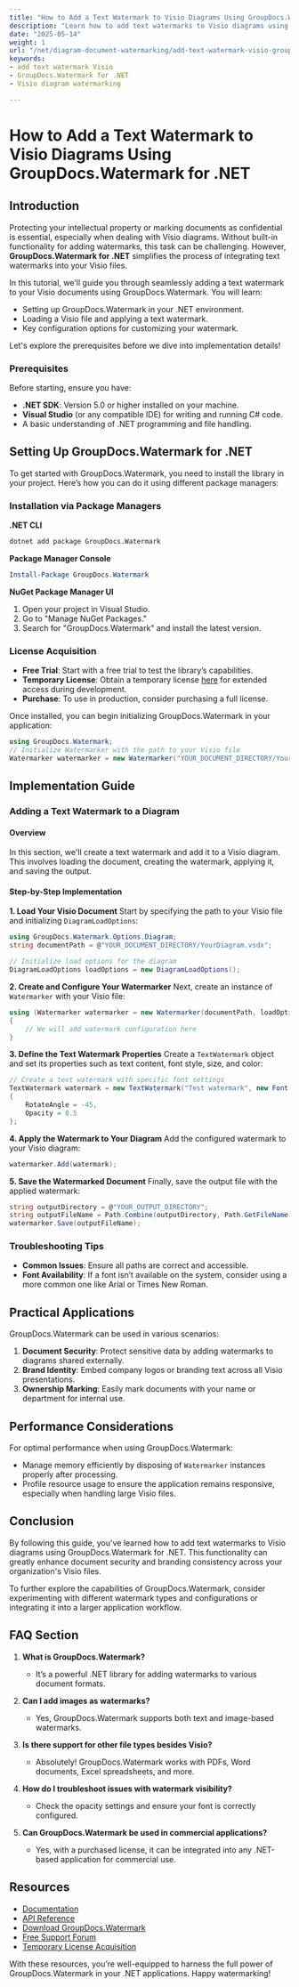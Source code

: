 ```yaml
---
title: "How to Add a Text Watermark to Visio Diagrams Using GroupDocs.Watermark for .NET"
description: "Learn how to add text watermarks to Visio diagrams using GroupDocs.Watermark for .NET. Protect your documents easily with this detailed guide."
date: "2025-05-14"
weight: 1
url: "/net/diagram-document-watermarking/add-text-watermark-visio-groupdocs-watermark-dotnet/"
keywords:
- add text watermark Visio
- GroupDocs.Watermark for .NET
- Visio diagram watermarking

---
```



# How to Add a Text Watermark to Visio Diagrams Using GroupDocs.Watermark for .NET

## Introduction

Protecting your intellectual property or marking documents as confidential is essential, especially when dealing with Visio diagrams. Without built-in functionality for adding watermarks, this task can be challenging. However, **GroupDocs.Watermark for .NET** simplifies the process of integrating text watermarks into your Visio files.

In this tutorial, we'll guide you through seamlessly adding a text watermark to your Visio documents using GroupDocs.Watermark. You will learn:
- Setting up GroupDocs.Watermark in your .NET environment.
- Loading a Visio file and applying a text watermark.
- Key configuration options for customizing your watermark.

Let's explore the prerequisites before we dive into implementation details!

### Prerequisites

Before starting, ensure you have:
- **.NET SDK**: Version 5.0 or higher installed on your machine.
- **Visual Studio** (or any compatible IDE) for writing and running C# code.
- A basic understanding of .NET programming and file handling.

## Setting Up GroupDocs.Watermark for .NET

To get started with GroupDocs.Watermark, you need to install the library in your project. Here’s how you can do it using different package managers:

### Installation via Package Managers

**.NET CLI**
```bash
dotnet add package GroupDocs.Watermark
```

**Package Manager Console**
```powershell
Install-Package GroupDocs.Watermark
```

**NuGet Package Manager UI**
1. Open your project in Visual Studio.
2. Go to "Manage NuGet Packages."
3. Search for "GroupDocs.Watermark" and install the latest version.

### License Acquisition
- **Free Trial**: Start with a free trial to test the library’s capabilities.
- **Temporary License**: Obtain a temporary license [here](https://purchase.groupdocs.com/temporary-license/) for extended access during development.
- **Purchase**: To use in production, consider purchasing a full license.

Once installed, you can begin initializing GroupDocs.Watermark in your application:
```csharp
using GroupDocs.Watermark;
// Initialize Watermarker with the path to your Visio file
Watermarker watermarker = new Watermarker("YOUR_DOCUMENT_DIRECTORY/YourDiagram.vsdx");
```

## Implementation Guide

### Adding a Text Watermark to a Diagram

#### Overview
In this section, we'll create a text watermark and add it to a Visio diagram. This involves loading the document, creating the watermark, applying it, and saving the output.

#### Step-by-Step Implementation

**1. Load Your Visio Document**
Start by specifying the path to your Visio file and initializing `DiagramLoadOptions`:
```csharp
using GroupDocs.Watermark.Options.Diagram;
string documentPath = @"YOUR_DOCUMENT_DIRECTORY/YourDiagram.vsdx";

// Initialize load options for the diagram
DiagramLoadOptions loadOptions = new DiagramLoadOptions();
```

**2. Create and Configure Your Watermarker**
Next, create an instance of `Watermarker` with your Visio file:
```csharp
using (Watermarker watermarker = new Watermarker(documentPath, loadOptions))
{
    // We will add watermark configuration here
}
```

**3. Define the Text Watermark Properties**
Create a `TextWatermark` object and set its properties such as text content, font style, size, and color:
```csharp
// Create a text watermark with specific font settings
TextWatermark watermark = new TextWatermark("Test watermark", new Font("Arial", 36))
{
    RotateAngle = -45,
    Opacity = 0.5
};
```

**4. Apply the Watermark to Your Diagram**
Add the configured watermark to your Visio diagram:
```csharp
watermarker.Add(watermark);
```

**5. Save the Watermarked Document**
Finally, save the output file with the applied watermark:
```csharp
string outputDirectory = @"YOUR_OUTPUT_DIRECTORY";
string outputFileName = Path.Combine(outputDirectory, Path.GetFileName(documentPath));
watermarker.Save(outputFileName);
```

### Troubleshooting Tips
- **Common Issues**: Ensure all paths are correct and accessible.
- **Font Availability**: If a font isn’t available on the system, consider using a more common one like Arial or Times New Roman.

## Practical Applications

GroupDocs.Watermark can be used in various scenarios:
1. **Document Security**: Protect sensitive data by adding watermarks to diagrams shared externally.
2. **Brand Identity**: Embed company logos or branding text across all Visio presentations.
3. **Ownership Marking**: Easily mark documents with your name or department for internal use.

## Performance Considerations

For optimal performance when using GroupDocs.Watermark:
- Manage memory efficiently by disposing of `Watermarker` instances properly after processing.
- Profile resource usage to ensure the application remains responsive, especially when handling large Visio files.

## Conclusion

By following this guide, you've learned how to add text watermarks to Visio diagrams using GroupDocs.Watermark for .NET. This functionality can greatly enhance document security and branding consistency across your organization's Visio files.

To further explore the capabilities of GroupDocs.Watermark, consider experimenting with different watermark types and configurations or integrating it into a larger application workflow.

## FAQ Section

1. **What is GroupDocs.Watermark?**
   - It’s a powerful .NET library for adding watermarks to various document formats.
   
2. **Can I add images as watermarks?**
   - Yes, GroupDocs.Watermark supports both text and image-based watermarks.

3. **Is there support for other file types besides Visio?**
   - Absolutely! GroupDocs.Watermark works with PDFs, Word documents, Excel spreadsheets, and more.

4. **How do I troubleshoot issues with watermark visibility?**
   - Check the opacity settings and ensure your font is correctly configured.

5. **Can GroupDocs.Watermark be used in commercial applications?**
   - Yes, with a purchased license, it can be integrated into any .NET-based application for commercial use.

## Resources
- [Documentation](https://docs.groupdocs.com/watermark/net/)
- [API Reference](https://reference.groupdocs.com/watermark/net)
- [Download GroupDocs.Watermark](https://releases.groupdocs.com/watermark/net/)
- [Free Support Forum](https://forum.groupdocs.com/c/watermark/10)
- [Temporary License Acquisition](https://purchase.groupdocs.com/temporary-license/) 

With these resources, you’re well-equipped to harness the full power of GroupDocs.Watermark in your .NET applications. Happy watermarking!


